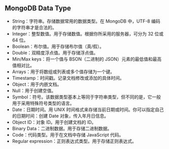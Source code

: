 ## MongoDB Data Type
* String：字符串。存储数据常用的数据类型。在 MongoDB 中，UTF-8 编码的字符串才是合法的。
* Integer：整型数值。用于存储数值。根据你所采用的服务器，可分为 32 位或 64 位。
* Boolean：布尔值。用于存储布尔值（真/假）。
* Double：双精度浮点值。用于存储浮点值。
* Min/Max keys：将一个值与 BSON（二进制的 JSON）元素的最低值和最高值相对比。
* Arrays：用于将数组或列表或多个值存储为一个键。
* Timestamp：时间戳。记录文档修改或添加的具体时间。
* Object：用于内嵌文档。
* Null：用于创建空值。
* Symbol：符号。该数据类型基本上等同于字符串类型，但不同的是，它一般用于采用特殊符号类型的语言。
* Date：日期时间。用 UNIX 时间格式来存储当前日期或时间。你可以指定自己的日期时间：创建 Date 对象，传入年月日信息。
* Object ID：对象 ID。用于创建文档的 ID。
* Binary Data：二进制数据。用于存储二进制数据。
* Code：代码类型。用于在文档中存储 JavaScript 代码。
* Regular expression：正则表达式类型。用于存储正则表达式。